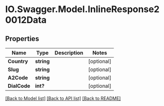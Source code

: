# IO.Swagger.Model.InlineResponse20012Data
## Properties

Name | Type | Description | Notes
------------ | ------------- | ------------- | -------------
**Country** | **string** |  | [optional] 
**Slug** | **string** |  | [optional] 
**A2Code** | **string** |  | [optional] 
**DialCode** | **int?** |  | [optional] 

[[Back to Model list]](../README.md#documentation-for-models) [[Back to API list]](../README.md#documentation-for-api-endpoints) [[Back to README]](../README.md)

